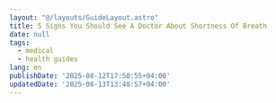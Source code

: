```yaml
---
layout: "@/layouts/GuideLayout.astro"
title: 5 Signs You Should See A Doctor About Shortness Of Breath
date: null
tags:
  - medical
  - health guides
lang: en
publishDate: '2025-08-12T17:50:55+04:00'
updatedDate: '2025-08-13T13:48:57+04:00'
---
```



